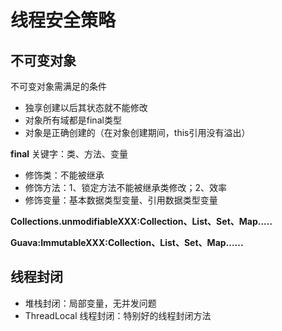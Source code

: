 # 线程安全策略

## 不可变对象
不可变对象需满足的条件
+ 独享创建以后其状态就不能修改
+ 对象所有域都是final类型
+ 对象是正确创建的（在对象创建期间，this引用没有溢出）

**final** 关键字：类、方法、变量
+ 修饰类：不能被继承
+ 修饰方法：1、锁定方法不能被继承类修改；2、效率 
+ 修饰变量：基本数据类型变量、引用数据类型变量

**Collections.unmodifiableXXX:Collection、List、Set、Map.....**


**Guava:ImmutableXXX:Collection、List、Set、Map......**

## 线程封闭
+ 堆栈封闭：局部变量，无并发问题
+ ThreadLocal 线程封闭：特别好的线程封闭方法